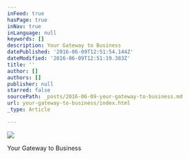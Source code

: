 ```yaml
---
inFeed: true
hasPage: true
inNav: true
inLanguage: null
keywords: []
description: Your Gateway to Business
datePublished: '2016-06-09T12:51:54.144Z'
dateModified: '2016-06-09T12:51:19.383Z'
title: ''
author: []
authors: []
publisher: null
starred: false
sourcePath: _posts/2016-06-09-your-gateway-to-business.md
url: your-gateway-to-business/index.html
_type: Article

---
```

![](https://the-grid-user-content.s3-us-west-2.amazonaws.com/7df0e7aa-b7a9-4a1e-8f75-e94cea43825c.jpg)

Your Gateway to Business